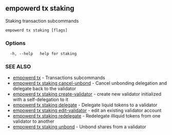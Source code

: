 ## empowerd tx staking

Staking transaction subcommands

```
empowerd tx staking [flags]
```

### Options

```
  -h, --help   help for staking
```

### SEE ALSO

* [empowerd tx](empowerd_tx.md)	 - Transactions subcommands
* [empowerd tx staking cancel-unbond](empowerd_tx_staking_cancel-unbond.md)	 - Cancel unbonding delegation and delegate back to the validator
* [empowerd tx staking create-validator](empowerd_tx_staking_create-validator.md)	 - create new validator initialized with a self-delegation to it
* [empowerd tx staking delegate](empowerd_tx_staking_delegate.md)	 - Delegate liquid tokens to a validator
* [empowerd tx staking edit-validator](empowerd_tx_staking_edit-validator.md)	 - edit an existing validator account
* [empowerd tx staking redelegate](empowerd_tx_staking_redelegate.md)	 - Redelegate illiquid tokens from one validator to another
* [empowerd tx staking unbond](empowerd_tx_staking_unbond.md)	 - Unbond shares from a validator


